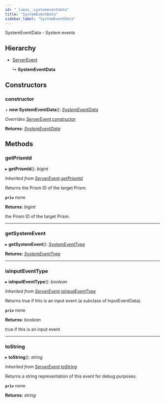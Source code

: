 ```yaml
---
id: "_lumin_.systemeventdata"
title: "SystemEventData"
sidebar_label: "SystemEventData"
---
```


SystemEventData - System events

## Hierarchy

* [ServerEvent](_lumin_.serverevent.md)

  ↳ **SystemEventData**

## Constructors

###  constructor

\+ **new SystemEventData**(): *[SystemEventData](_lumin_.systemeventdata.md)*

*Overrides [ServerEvent](_lumin_.serverevent.md).[constructor](_lumin_.serverevent.md#constructor)*

**Returns:** *[SystemEventData](_lumin_.systemeventdata.md)*

## Methods

###  getPrismId

▸ **getPrismId**(): *bigint*

*Inherited from [ServerEvent](_lumin_.serverevent.md).[getPrismId](_lumin_.serverevent.md#getprismid)*

Returns the Prism ID of the target Prism.

**`priv`** none

**Returns:** *bigint*

the Prism ID of the target Prism.

___

###  getSystemEvent

▸ **getSystemEvent**(): *[SystemEventType](../enums/_lumin_.systemeventtype.md)*

**Returns:** *[SystemEventType](../enums/_lumin_.systemeventtype.md)*

___

###  isInputEventType

▸ **isInputEventType**(): *boolean*

*Inherited from [ServerEvent](_lumin_.serverevent.md).[isInputEventType](_lumin_.serverevent.md#isinputeventtype)*

Returns true if this is an input event (a subclass of InputEventData).

**`priv`** none

**Returns:** *boolean*

true if this is an input event

___

###  toString

▸ **toString**(): *string*

*Inherited from [ServerEvent](_lumin_.serverevent.md).[toString](_lumin_.serverevent.md#tostring)*

Returns a string representation of this event for debug purposes.

**`priv`** none

**Returns:** *string*
